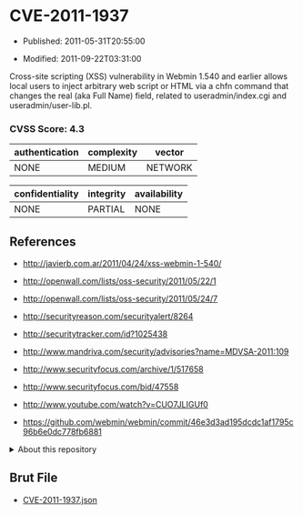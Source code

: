 # CVE-2011-1937

- Published: 2011-05-31T20:55:00

- Modified: 2011-09-22T03:31:00

Cross-site scripting (XSS) vulnerability in Webmin 1.540 and earlier allows local users to inject arbitrary web script or HTML via a chfn command that changes the real (aka Full Name) field, related to useradmin/index.cgi and useradmin/user-lib.pl.

### CVSS Score: **4.3**

| authentication | complexity | vector |
| --- | --- | --- |
| NONE | MEDIUM | NETWORK |

| confidentiality | integrity | availability |
| --- | --- | --- |
| NONE | PARTIAL | NONE |

## References

* http://javierb.com.ar/2011/04/24/xss-webmin-1-540/

* http://openwall.com/lists/oss-security/2011/05/22/1

* http://openwall.com/lists/oss-security/2011/05/24/7

* http://securityreason.com/securityalert/8264

* http://securitytracker.com/id?1025438

* http://www.mandriva.com/security/advisories?name=MDVSA-2011:109

* http://www.securityfocus.com/archive/1/517658

* http://www.securityfocus.com/bid/47558

* http://www.youtube.com/watch?v=CUO7JLIGUf0

* https://github.com/webmin/webmin/commit/46e3d3ad195dcdc1af1795c96b6e0dc778fb6881

<details>
<summary>About this repository</summary> 

  This repository is part of the project [Live Hack CVE](https://github.com/Live-Hack-CVE). Main website can be found [www.live-hack.org](https://www.live-hack.org) 
  
  Made by [Sn0wAlice](https://github.com/Sn0wAlice) for the people that care about security and need to have a feed of the latest CVEs. Hope you enjoy it, don't forget to star the repo and follow me on [Twitter](https://twitter.com/Sn0wAlice) and [Github](https://github.com/Sn0wAlice). And that is my [personnal website](https://www.alice-snow.me/)

  - [Home Page](https://github.com/Live-Hack-CVE)
  - [Framework](https://github.com/Live-Hack-CVE/cve-framework)
  - [CVE database](https://github.com/Live-Hack-CVE/full_database)
  - [Changelog](https://github.com/Live-Hack-CVE/Changelog)
</details>

## Brut File

* [CVE-2011-1937.json](https://raw.githubusercontent.com/Live-Hack-CVE/full_database/main/cves/2011/CVE-2011-1937.json)

